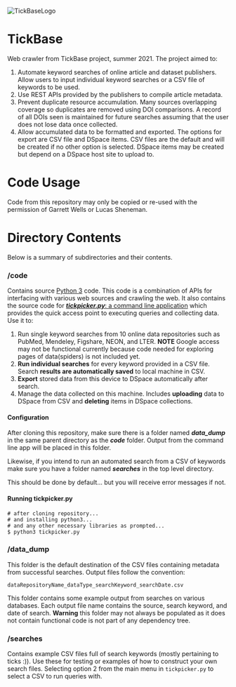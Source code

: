 ![TickBaseLogo](https://data.tickbase.net/assets/images/tickbase.png)
# TickBase
Web crawler from TickBase project, summer 2021. The project aimed to:
1. Automate keyword searches of online article and dataset publishers. Allow users to input individual keyword searches or a CSV file of keywords to be used.
2. Use REST APIs provided by the publishers to compile article metadata.
3. Prevent duplicate resource accumulation. Many sources overlapping coverage so duplicates are removed using DOI comparisons. A record of all DOIs seen is maintained for future searches assuming that the user does not lose data once collected.
4. Allow accumulated data to be formatted and exported. The options for export are CSV file and DSpace items. CSV files are the default and will be created if no other option is selected. DSpace items may be created but depend on a DSpace host site to upload to.

# Code Usage
Code from this repository may only be copied or re-used with the permission of Garrett Wells or Lucas Sheneman.

# Directory Contents
Below is a summary of subdirectories and their contents.

### /code
Contains source [Python 3](https://www.python.org/downloads/) code. This code is a combination of APIs for interfacing with various web sources and crawling the web. It also contains the source code for [_**tickpicker.py**_: a command line application](https://github.com/countryBumpkin/TickBase/blob/main/code/tickpicker.py) which provides the quick access point to executing queries and collecting data. Use it to:
1. Run single keyword searches from 10 online data repositories such as PubMed, Mendeley, Figshare, NEON, and LTER. **NOTE** Google access may not be functional currently because code needed for exploring pages of data(spiders) is not included yet.
2. **Run individual searches** for every keyword provided in a CSV file. Search **results are automatically saved** to local machine in CSV.
3. **Export** stored data from this device to DSpace automatically after search.
4. Manage the data collected on this machine. Includes **uploading** data to DSpace from CSV and **deleting** items in DSpace collections.

#### Configuration
After cloning this repository, make sure there is a folder named _**data_dump**_ in the same parent directory as the _**code**_ folder. Output from the command line app will be placed in this folder. 

Likewise, if you intend to run an automated search from a CSV of keywords make sure you have a folder named _**searches**_ in the top level directory.

This should be done by default... but you will receive error messages if not.

#### Running tickpicker.py
    # after cloning repository...
    # and installing python3...
    # and any other necessary libraries as prompted...
    $ python3 tickpicker.py

### /data_dump
This folder is the default destination of the CSV files containing metadata from successful searches. Output files follow the convention:

    dataRepositoryName_dataType_searchKeyword_searchDate.csv

This folder contains some example output from searches on various databases. Each output file name contains the source, search keyword, and date of search. **Warning** this folder may not always be populated as it does not contain functional code is not part of any dependency tree.

### /searches
Contains example CSV files full of search keywords (mostly pertaining to ticks :)). Use these for testing or examples of how to construct your own search files. Selecting option 2 from the main menu in `tickpicker.py` to select a CSV to run queries with.
